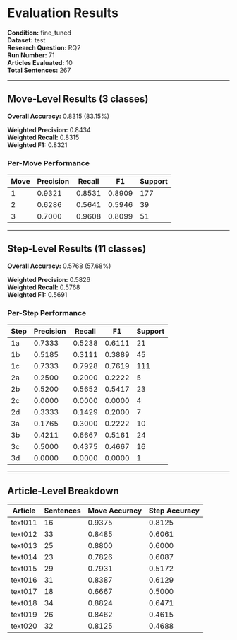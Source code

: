 # Evaluation Results

**Condition:** fine_tuned  
**Dataset:** test  
**Research Question:** RQ2  
**Run Number:** 71  
**Articles Evaluated:** 10  
**Total Sentences:** 267  

---

## Move-Level Results (3 classes)

**Overall Accuracy:** 0.8315 (83.15%)  

**Weighted Precision:** 0.8434  
**Weighted Recall:** 0.8315  
**Weighted F1:** 0.8321  

### Per-Move Performance

| Move | Precision | Recall | F1 | Support |
|------|-----------|--------|----|---------|
| 1 | 0.9321 | 0.8531 | 0.8909 | 177 |
| 2 | 0.6286 | 0.5641 | 0.5946 | 39 |
| 3 | 0.7000 | 0.9608 | 0.8099 | 51 |

---

## Step-Level Results (11 classes)

**Overall Accuracy:** 0.5768 (57.68%)  

**Weighted Precision:** 0.5826  
**Weighted Recall:** 0.5768  
**Weighted F1:** 0.5691  

### Per-Step Performance

| Step | Precision | Recall | F1 | Support |
|------|-----------|--------|----|---------|
| 1a | 0.7333 | 0.5238 | 0.6111 | 21 |
| 1b | 0.5185 | 0.3111 | 0.3889 | 45 |
| 1c | 0.7333 | 0.7928 | 0.7619 | 111 |
| 2a | 0.2500 | 0.2000 | 0.2222 | 5 |
| 2b | 0.5200 | 0.5652 | 0.5417 | 23 |
| 2c | 0.0000 | 0.0000 | 0.0000 | 4 |
| 2d | 0.3333 | 0.1429 | 0.2000 | 7 |
| 3a | 0.1765 | 0.3000 | 0.2222 | 10 |
| 3b | 0.4211 | 0.6667 | 0.5161 | 24 |
| 3c | 0.5000 | 0.4375 | 0.4667 | 16 |
| 3d | 0.0000 | 0.0000 | 0.0000 | 1 |

---

## Article-Level Breakdown

| Article | Sentences | Move Accuracy | Step Accuracy |
|---------|-----------|---------------|---------------|
| text011 | 16 | 0.9375 | 0.8125 |
| text012 | 33 | 0.8485 | 0.6061 |
| text013 | 25 | 0.8800 | 0.6000 |
| text014 | 23 | 0.7826 | 0.6087 |
| text015 | 29 | 0.7931 | 0.5172 |
| text016 | 31 | 0.8387 | 0.6129 |
| text017 | 18 | 0.6667 | 0.5000 |
| text018 | 34 | 0.8824 | 0.6471 |
| text019 | 26 | 0.8462 | 0.4615 |
| text020 | 32 | 0.8125 | 0.4688 |
